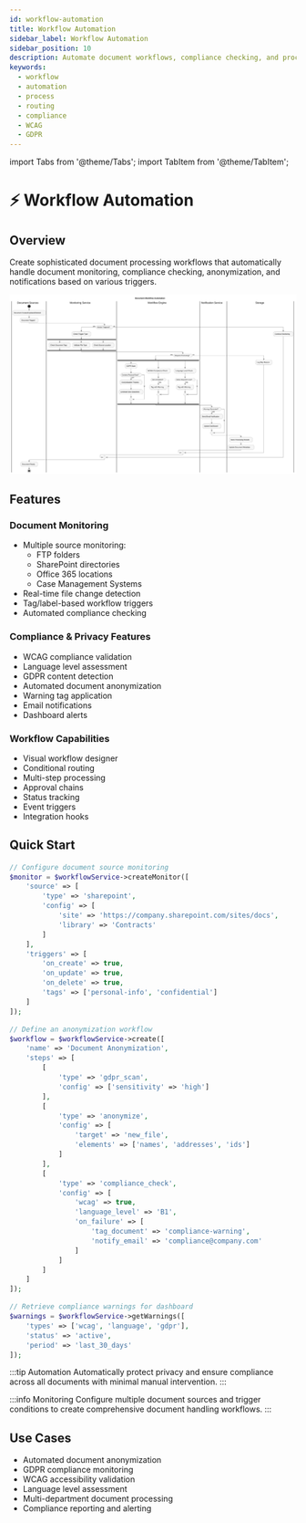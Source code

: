 ```yaml
---
id: workflow-automation
title: Workflow Automation
sidebar_label: Workflow Automation
sidebar_position: 10
description: Automate document workflows, compliance checking, and processing chains
keywords:
  - workflow
  - automation
  - process
  - routing
  - compliance
  - WCAG
  - GDPR
---
```


import Tabs from '@theme/Tabs';
import TabItem from '@theme/TabItem';

# ⚡ Workflow Automation

## Overview
Create sophisticated document processing workflows that automatically handle document monitoring, compliance checking, anonymization, and notifications based on various triggers.

![Workflow Automation](./diagrams/workflow-automation.svg)

## Features

### Document Monitoring
- Multiple source monitoring:
  - FTP folders
  - SharePoint directories
  - Office 365 locations
  - Case Management Systems
- Real-time file change detection
- Tag/label-based workflow triggers
- Automated compliance checking

### Compliance & Privacy Features
- WCAG compliance validation
- Language level assessment
- GDPR content detection
- Automated document anonymization
- Warning tag application
- Email notifications
- Dashboard alerts

### Workflow Capabilities
- Visual workflow designer
- Conditional routing
- Multi-step processing
- Approval chains
- Status tracking
- Event triggers
- Integration hooks

## Quick Start

<Tabs>
<TabItem value="monitor" label="Setup Monitoring" default>

```php
// Configure document source monitoring
$monitor = $workflowService->createMonitor([
    'source' => [
        'type' => 'sharepoint',
        'config' => [
            'site' => 'https://company.sharepoint.com/sites/docs',
            'library' => 'Contracts'
        ]
    ],
    'triggers' => [
        'on_create' => true,
        'on_update' => true,
        'on_delete' => true,
        'tags' => ['personal-info', 'confidential']
    ]
]);
```

</TabItem>
<TabItem value="workflow" label="Create Workflow" default>

```php
// Define an anonymization workflow
$workflow = $workflowService->create([
    'name' => 'Document Anonymization',
    'steps' => [
        [
            'type' => 'gdpr_scan',
            'config' => ['sensitivity' => 'high']
        ],
        [
            'type' => 'anonymize',
            'config' => [
                'target' => 'new_file',
                'elements' => ['names', 'addresses', 'ids']
            ]
        ],
        [
            'type' => 'compliance_check',
            'config' => [
                'wcag' => true,
                'language_level' => 'B1',
                'on_failure' => [
                    'tag_document' => 'compliance-warning',
                    'notify_email' => 'compliance@company.com'
                ]
            ]
        ]
    ]
]);
```

</TabItem>
<TabItem value="dashboard" label="Dashboard Integration">

```php
// Retrieve compliance warnings for dashboard
$warnings = $workflowService->getWarnings([
    'types' => ['wcag', 'language', 'gdpr'],
    'status' => 'active',
    'period' => 'last_30_days'
]);
```

</TabItem>
</Tabs>

:::tip Automation
Automatically protect privacy and ensure compliance across all documents with minimal manual intervention.
:::

:::info Monitoring
Configure multiple document sources and trigger conditions to create comprehensive document handling workflows.
:::

## Use Cases
- Automated document anonymization
- GDPR compliance monitoring
- WCAG accessibility validation
- Language level assessment
- Multi-department document processing
- Compliance reporting and alerting 